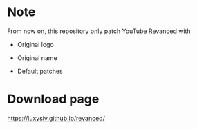 # Note

From now on, this repository only patch YouTube Revanced with 

* Original logo

* Original name

* Default patches

# Download page

https://luxysiv.github.io/revanced/
